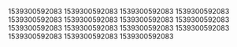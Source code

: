 1539300592083
1539300592083
1539300592083
1539300592083
1539300592083
1539300592083
1539300592083
1539300592083
1539300592083
1539300592083
1539300592083
1539300592083
1539300592083
1539300592083
1539300592083
